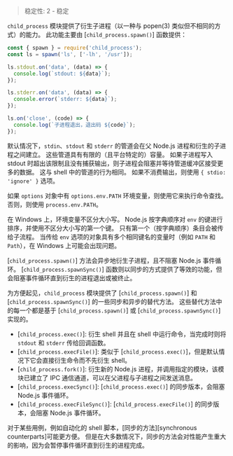
<!--introduced_in=v0.10.0-->

> 稳定性: 2 - 稳定

<!-- source_link=lib/child_process.js -->

`child_process` 模块提供了衍生子进程（以一种与 popen(3) 类似但不相同的方式）的能力。
此功能主要由 [`child_process.spawn()`] 函数提供：

```js
const { spawn } = require('child_process');
const ls = spawn('ls', ['-lh', '/usr']);

ls.stdout.on('data', (data) => {
  console.log(`stdout: ${data}`);
});

ls.stderr.on('data', (data) => {
  console.error(`stderr: ${data}`);
});

ls.on('close', (code) => {
  console.log(`子进程退出，退出码 ${code}`);
});
```

默认情况下，`stdin`、`stdout` 和 `stderr` 的管道会在父 Node.js 进程和衍生的子进程之间建立。
这些管道具有有限的（且平台特定的）容量。
如果子进程写入 stdout 时超出该限制且没有捕获输出，则子进程会阻塞并等待管道缓冲区接受更多的数据。
这与 shell 中的管道的行为相同。
如果不消费输出，则使用 `{ stdio: 'ignore' }` 选项。

如果 `options` 对象中有 `options.env.PATH` 环境变量，则使用它来执行命令查找。
否则，则使用 `process.env.PATH`。 

在 Windows 上，环境变量不区分大小写。
Node.js 按字典顺序对 `env` 的键进行排序，并使用不区分大小写的第一个键。
只有第一个（按字典顺序）条目会被传给子流程。
当传给 `env` 选项的对象具有多个相同键名的变量时（例如 `PATH` 和 `Path`），在 Windows 上可能会出现问题。

[`child_process.spawn()`] 方法会异步地衍生子进程，且不阻塞 Node.js 事件循环。 
[`child_process.spawnSync()`] 函数则以同步的方式提供了等效的功能，但会阻塞事件循环直到衍生的进程退出或被终止。

为方便起见，`child_process` 模块提供了 [`child_process.spawn()`] 和 [`child_process.spawnSync()`] 的一些同步和异步的替代方法。
这些替代方法中的每一个都是基于 [`child_process.spawn()`] 或 [`child_process.spawnSync()`] 实现的。

  * [`child_process.exec()`]: 衍生 shell 并且在 shell 中运行命令，当完成时则将 `stdout` 和 `stderr` 传给回调函数。
  * [`child_process.execFile()`]: 类似于 [`child_process.exec()`]，但是默认情况下它会直接衍生命令而不先衍生 shell。
  * [`child_process.fork()`]: 衍生新的 Node.js 进程，并调用指定的模块，该模块已建立了 IPC 通信通道，可以在父进程与子进程之间发送消息。
  * [`child_process.execSync()`]: [`child_process.exec()`] 的同步版本，会阻塞 Node.js 事件循环。
  * [`child_process.execFileSync()`]: [`child_process.execFile()`] 的同步版本，会阻塞 Node.js 事件循环。

对于某些用例，例如自动化的 shell 脚本，[同步的方法][synchronous counterparts]可能更方便。
但是在大多数情况下，同步的方法会对性能产生重大的影响，因为会暂停事件循环直到衍生的进程完成。


